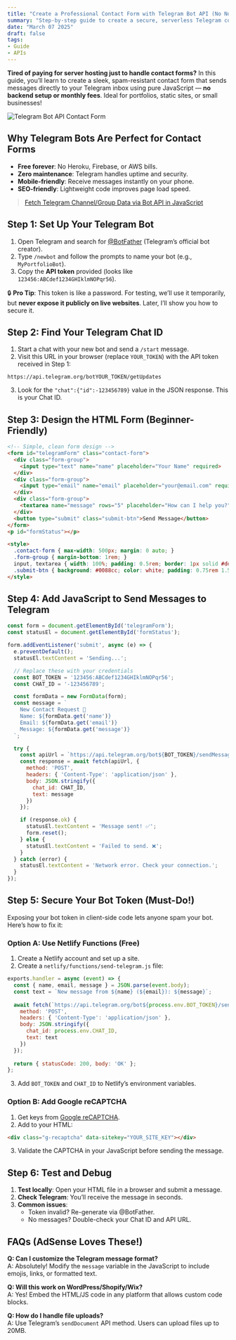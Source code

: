 ```yaml
---
title: "Create a Professional Contact Form with Telegram Bot API (No Node.js Required)"
summary: "Step-by-step guide to create a secure, serverless Telegram contact form using JavaScript. Perfect step-by-step guide for beginners"
date: "March 07 2025"
draft: false
tags:
- Guide
- APIs
---
```


**Tired of paying for server hosting just to handle contact forms?** In this guide, you’ll learn to create a sleek, spam-resistant contact form that sends messages directly to your Telegram inbox using pure JavaScript — **no backend setup or monthly fees**. Ideal for portfolios, static sites, or small businesses!

![Telegram Bot API Contact Form](https://images.unsplash.com/photo-1581291518857-4e27b48ff24e?ixlib=rb-1.2.1&auto=format&fit=crop&w=1350&q=80)

## Why Telegram Bots Are Perfect for Contact Forms
- **Free forever**: No Heroku, Firebase, or AWS bills.
- **Zero maintenance**: Telegram handles uptime and security.
- **Mobile-friendly**: Receive messages instantly on your phone.
- **SEO-friendly**: Lightweight code improves page load speed.

> [Fetch Telegram Channel/Group Data via Bot API in JavaScript](https://exonoob.in/blog/retrieve-telegram-channel-group-information-using-javascript-bot-api/)

## Step 1: Set Up Your Telegram Bot
1. Open Telegram and search for [@BotFather](https://t.me/BotFather) (Telegram’s official bot creator).
2. Type `/newbot` and follow the prompts to name your bot (e.g., `MyPortfolioBot`).
3. Copy the **API token** provided (looks like `123456:ABCdef1234GHIklmNOPqr56`).

🔒 **Pro Tip**: This token is like a password. For testing, we’ll use it temporarily, but **never expose it publicly on live websites**. Later, I’ll show you how to secure it.

## Step 2: Find Your Telegram Chat ID
1. Start a chat with your new bot and send a `/start` message.
2. Visit this URL in your browser (replace `YOUR_TOKEN`) with the API token received in Step 1:
```
https://api.telegram.org/botYOUR_TOKEN/getUpdates
```
3. Look for the `"chat":{"id":-123456789}` value in the JSON response. This is your Chat ID.

## Step 3: Design the HTML Form (Beginner-Friendly)
```html
<!-- Simple, clean form design -->
<form id="telegramForm" class="contact-form">
  <div class="form-group">
    <input type="text" name="name" placeholder="Your Name" required>
  </div>
  <div class="form-group">
    <input type="email" name="email" placeholder="your@email.com" required>
  </div>
  <div class="form-group">
    <textarea name="message" rows="5" placeholder="How can I help you?" required></textarea>
  </div>
  <button type="submit" class="submit-btn">Send Message</button>
</form>
<p id="formStatus"></p>

<style>
  .contact-form { max-width: 500px; margin: 0 auto; }
  .form-group { margin-bottom: 1rem; }
  input, textarea { width: 100%; padding: 0.5rem; border: 1px solid #ddd; }
  .submit-btn { background: #0088cc; color: white; padding: 0.75rem 1.5rem; border: none; cursor: pointer; }
</style>
```

## Step 4: Add JavaScript to Send Messages to Telegram
```javascript
const form = document.getElementById('telegramForm');
const statusEl = document.getElementById('formStatus');

form.addEventListener('submit', async (e) => {
  e.preventDefault();
  statusEl.textContent = 'Sending...';

  // Replace these with your credentials
  const BOT_TOKEN = '123456:ABCdef1234GHIklmNOPqr56';
  const CHAT_ID = '-123456789';

  const formData = new FormData(form);
  const message = `
    New Contact Request 🚀
    Name: ${formData.get('name')}
    Email: ${formData.get('email')}
    Message: ${formData.get('message')}
  `;

  try {
    const apiUrl = `https://api.telegram.org/bot${BOT_TOKEN}/sendMessage`;
    const response = await fetch(apiUrl, {
      method: 'POST',
      headers: { 'Content-Type': 'application/json' },
      body: JSON.stringify({
        chat_id: CHAT_ID,
        text: message
      })
    });

    if (response.ok) {
      statusEl.textContent = 'Message sent! ✅';
      form.reset();
    } else {
      statusEl.textContent = 'Failed to send. ❌';
    }
  } catch (error) {
    statusEl.textContent = 'Network error. Check your connection.';
  }
});
```

## Step 5: Secure Your Bot Token (Must-Do!)
Exposing your bot token in client-side code lets anyone spam your bot. Here’s how to fix it:

### Option A: Use Netlify Functions (Free)
1. Create a Netlify account and set up a site.
2. Create a `netlify/functions/send-telegram.js` file:
```javascript
exports.handler = async (event) => {
  const { name, email, message } = JSON.parse(event.body);
  const text = `New message from ${name} (${email}): ${message}`;
  
  await fetch(`https://api.telegram.org/bot${process.env.BOT_TOKEN}/sendMessage`, {
    method: 'POST',
    headers: { 'Content-Type': 'application/json' },
    body: JSON.stringify({
      chat_id: process.env.CHAT_ID,
      text: text
    })
  });
  
  return { statusCode: 200, body: 'OK' };
};
```
3. Add `BOT_TOKEN` and `CHAT_ID` to Netlify’s environment variables.

### Option B: Add Google reCAPTCHA
1. Get keys from [Google reCAPTCHA](https://www.google.com/recaptcha).
2. Add to your HTML:
```html
<div class="g-recaptcha" data-sitekey="YOUR_SITE_KEY"></div>
```
3. Validate the CAPTCHA in your JavaScript before sending the message.

## Step 6: Test and Debug
1. **Test locally**: Open your HTML file in a browser and submit a message.
2. **Check Telegram**: You’ll receive the message in seconds.
3. **Common issues**:
   - Token invalid? Re-generate via @BotFather.
   - No messages? Double-check your Chat ID and API URL.

## FAQs (AdSense Loves These!)
**Q: Can I customize the Telegram message format?**  
A: Absolutely! Modify the `message` variable in the JavaScript to include emojis, links, or formatted text.

**Q: Will this work on WordPress/Shopify/Wix?**  
A: Yes! Embed the HTML/JS code in any platform that allows custom code blocks.

**Q: How do I handle file uploads?**  
A: Use Telegram’s `sendDocument` API method. Users can upload files up to 20MB.